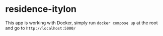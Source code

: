 # residence-itylon

This app is working with Docker, simply run `docker compose up` at the root and go to `http://localhost:5000/`

